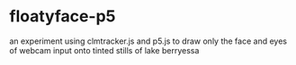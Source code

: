 # floatyface-p5

an experiment using clmtracker.js and p5.js to draw only the face and eyes of webcam input onto tinted stills of lake berryessa

